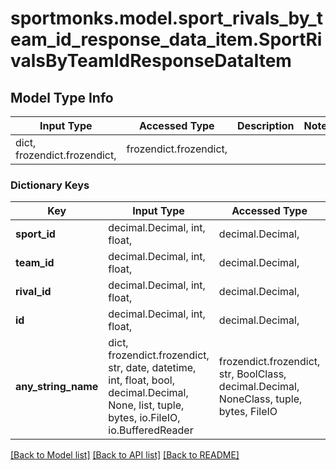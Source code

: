 # sportmonks.model.sport_rivals_by_team_id_response_data_item.SportRivalsByTeamIdResponseDataItem

## Model Type Info
Input Type | Accessed Type | Description | Notes
------------ | ------------- | ------------- | -------------
dict, frozendict.frozendict,  | frozendict.frozendict,  |  | 

### Dictionary Keys
Key | Input Type | Accessed Type | Description | Notes
------------ | ------------- | ------------- | ------------- | -------------
**sport_id** | decimal.Decimal, int, float,  | decimal.Decimal,  |  | [optional] 
**team_id** | decimal.Decimal, int, float,  | decimal.Decimal,  |  | [optional] 
**rival_id** | decimal.Decimal, int, float,  | decimal.Decimal,  |  | [optional] 
**id** | decimal.Decimal, int, float,  | decimal.Decimal,  |  | [optional] 
**any_string_name** | dict, frozendict.frozendict, str, date, datetime, int, float, bool, decimal.Decimal, None, list, tuple, bytes, io.FileIO, io.BufferedReader | frozendict.frozendict, str, BoolClass, decimal.Decimal, NoneClass, tuple, bytes, FileIO | any string name can be used but the value must be the correct type | [optional]

[[Back to Model list]](../../README.md#documentation-for-models) [[Back to API list]](../../README.md#documentation-for-api-endpoints) [[Back to README]](../../README.md)

